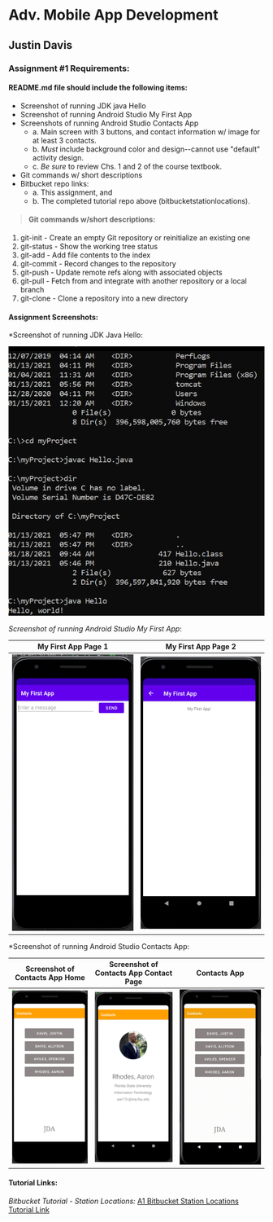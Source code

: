 # Adv. Mobile App Development

## Justin Davis

### Assignment #1 Requirements:

#### README.md file should include the following items:

* Screenshot of running JDK java Hello
* Screenshot of running Android Studio My First App
* Screenshots of running Android Studio Contacts App
    * a. Main screen with 3 buttons, and contact information w/ image for at least 3 contacts.
    * b. *Must* include background color and design--cannot use "default" activity design.
    * c. *Be sure* to review Chs. 1 and 2 of the course textbook.
* Git commands w/ short descriptions
* Bitbucket repo links:
    * a. This assignment, and
    * b. The completed tutorial repo above (bitbucketstationlocations).

[comment]: <> (> This is a blockquote.)
> 
[comment]: <> (> This is the second paragraph in the blockquote.)
>
> #### Git commands w/short descriptions:

1. git-init - Create an empty Git repository or reinitialize an existing one
2. git-status - Show the working tree status
3. git-add - Add file contents to the index
4. git-commit - Record changes to the repository
5. git-push - Update remote refs along with associated objects
6. git-pull - Fetch from and integrate with another repository or a local branch
7. git-clone - Clone a repository into a new directory

#### Assignment Screenshots:

*Screenshot of running JDK Java Hello:

![JDK Java Hello Screenshot](img/java_hello_screenshot.png)

*Screenshot of running Android Studio My First App*:

My First App Page 1             |  My First App Page 2
:-------------------------:|:-------------------------:
![My First App Screenshot](img/myfirstapp_p1.png)  |  ![My First App Screenshot](img/myfirstapp_p2.png) 

*Screenshot of running Android Studio Contacts App:

Screenshot of Contacts App Home             |  Screenshot of Contacts App Contact Page             | Contacts App
:-------------------------:|:-------------------------:|:------------------------------------------------:
![My First App Screenshot](img/contacts_p1.png)  |  ![My First App Screenshot](img/contacts_p2.png)  | ![gif](img/Android.gif)

#### Tutorial Links:

*Bitbucket Tutorial - Station Locations:*
[A1 Bitbucket Station Locations Tutorial Link](https://bitbucket.org/jd19z/bitbucketstationlocations/ "Bitbucket Station Locations")